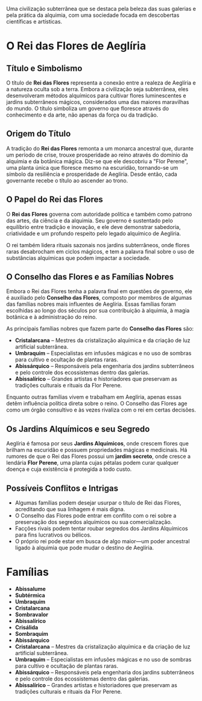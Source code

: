 Uma civilização subterrânea que se destaca pela beleza das suas galerias e pela prática da alquimia, com uma sociedade focada em descobertas científicas e artísticas.

# O Rei das Flores de Aeglíria

## Título e Simbolismo
O título de **Rei das Flores** representa a conexão entre a realeza de Aeglíria e a natureza oculta sob a terra. Embora a civilização seja subterrânea, eles desenvolveram métodos alquímicos para cultivar flores luminescentes e jardins subterrâneos mágicos, considerados uma das maiores maravilhas do mundo. O título simboliza um governo que floresce através do conhecimento e da arte, não apenas da força ou da tradição.

## Origem do Título
A tradição do **Rei das Flores** remonta a um monarca ancestral que, durante um período de crise, trouxe prosperidade ao reino através do domínio da alquimia e da botânica mágica. Diz-se que ele descobriu a "Flor Perene", uma planta única que floresce mesmo na escuridão, tornando-se um símbolo da resiliência e prosperidade de Aeglíria. Desde então, cada governante recebe o título ao ascender ao trono.

## O Papel do Rei das Flores
O **Rei das Flores** governa com autoridade política e também como patrono das artes, da ciência e da alquimia. Seu governo é sustentado pelo equilíbrio entre tradição e inovação, e ele deve demonstrar sabedoria, criatividade e um profundo respeito pelo legado alquímico de Aeglíria.

O rei também lidera rituais sazonais nos jardins subterrâneos, onde flores raras desabrocham em ciclos mágicos, e tem a palavra final sobre o uso de substâncias alquímicas que podem impactar a sociedade.

## O Conselho das Flores e as Famílias Nobres
Embora o Rei das Flores tenha a palavra final em questões de governo, ele é auxiliado pelo **Conselho das Flores**, composto por membros de algumas das famílias nobres mais influentes de Aeglíria. Essas famílias foram escolhidas ao longo dos séculos por sua contribuição à alquimia, à magia botânica e à administração do reino.

As principais famílias nobres que fazem parte do **Conselho das Flores** são:

- **Cristalarcana** – Mestres da cristalização alquímica e da criação de luz artificial subterrânea.
- **Umbraquim** – Especialistas em infusões mágicas e no uso de sombras para cultivo e ocultação de plantas raras.
- **Abissárquico** – Responsáveis pela engenharia dos jardins subterrâneos e pelo controle dos ecossistemas dentro das galerias.
- **Abissalírico** – Grandes artistas e historiadores que preservam as tradições culturais e rituais da Flor Perene.

Enquanto outras famílias vivem e trabalham em Aeglíria, apenas essas detêm influência política direta sobre o reino. O Conselho das Flores age como um órgão consultivo e às vezes rivaliza com o rei em certas decisões.

## Os Jardins Alquímicos e seu Segredo
Aeglíria é famosa por seus **Jardins Alquímicos**, onde crescem flores que brilham na escuridão e possuem propriedades mágicas e medicinais. Há rumores de que o Rei das Flores possui um **jardim secreto**, onde cresce a lendária **Flor Perene**, uma planta cujas pétalas podem curar qualquer doença e cuja existência é protegida a todo custo.

## Possíveis Conflitos e Intrigas

- Algumas famílias podem desejar usurpar o título de Rei das Flores, acreditando que sua linhagem é mais digna.
- O Conselho das Flores pode entrar em conflito com o rei sobre a preservação dos segredos alquímicos ou sua comercialização.
- Facções rivais podem tentar roubar segredos dos Jardins Alquímicos para fins lucrativos ou bélicos.
- O próprio rei pode estar em busca de algo maior—um poder ancestral ligado à alquimia que pode mudar o destino de Aeglíria.


# Famílias
- **Abissalume**
- **Subtérmica**
- **Umbraquim**
- **Cristalarcana**
- **Sombravalor**
- **Abissalírico**
- **Crisálida**
- **Sombraquim**
- **Abissárquico**
- **Cristalarcana** – Mestres da cristalização alquímica e da criação de luz artificial subterrânea.
- **Umbraquim** – Especialistas em infusões mágicas e no uso de sombras para cultivo e ocultação de plantas raras.
- **Abissárquico** – Responsáveis pela engenharia dos jardins subterrâneos e pelo controle dos ecossistemas dentro das galerias.
- **Abissalírico** – Grandes artistas e historiadores que preservam as tradições culturais e rituais da Flor Perene.
